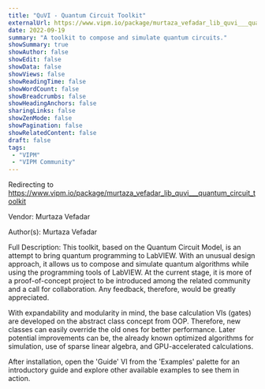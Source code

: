 ```yaml
---
title: "QuVI - Quantum Circuit Toolkit"
externalUrl: https://www.vipm.io/package/murtaza_vefadar_lib_quvi___quantum_circuit_toolkit
date: 2022-09-19
summary: "A toolkit to compose and simulate quantum circuits."
showSummary: true
showAuthor: false
showEdit: false
showData: false
showViews: false
showReadingTime: false
showWordCount: false
showBreadcrumbs: false
showHeadingAnchors: false
sharingLinks: false
showZenMode: false
showPagination: false
showRelatedContent: false
draft: false
tags:
 - "VIPM"
 - "VIPM Community"
---
```


Redirecting to https://www.vipm.io/package/murtaza_vefadar_lib_quvi___quantum_circuit_toolkit

Vendor: Murtaza Vefadar

Author(s): Murtaza Vefadar
 
Full Description:
This toolkit, based on the Quantum Circuit Model, is an attempt to bring quantum programming to LabVIEW. With an unusual design approach, it allows us to compose and simulate quantum algorithms while using the programming tools of LabVIEW. At the current stage, it is more of a proof-of-concept project to be introduced among the related community and a call for collaboration.  Any feedback, therefore, would be greatly appreciated. 

With expandability and modularity in mind, the base calculation VIs (gates) are developed on the abstract class concept from OOP. Therefore, new classes can easily override the old ones for better performance. Later potential improvements can be, the already known optimized algorithms for simulation, use of sparse linear algebra, and GPU-accelerated calculations. 

After installation, open the 'Guide' VI from the 'Examples' palette for an introductory guide and explore other available examples to see them in action.